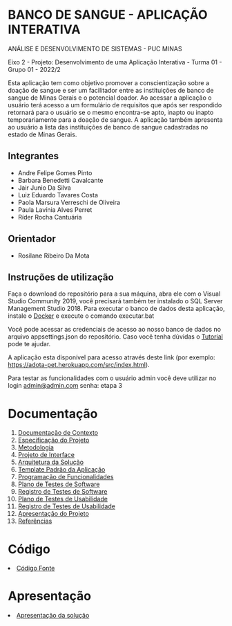 # BANCO DE SANGUE - APLICAÇÃO INTERATIVA

ANÁLISE E DESENVOLVIMENTO DE SISTEMAS - PUC MINAS

Eixo 2 - Projeto: Desenvolvimento de uma Aplicação Interativa - Turma 01 - Grupo 01 - 2022/2

Esta aplicação tem como objetivo promover a conscientização sobre a doação de sangue e ser um facilitador entre as instituições de banco de sangue de Minas Gerais e o potencial doador. Ao acessar a aplicação o usuário terá acesso a um formulário de requisitos que após ser respondido retornará para o usuário se o mesmo encontra-se apto, inapto ou inapto temporariamente para a doação de sangue. A aplicação também apresenta ao usuário a lista das instituições de banco de sangue cadastradas no estado de Minas Gerais.

## Integrantes

* Andre Felipe Gomes Pinto
* Barbara Benedetti Cavalcante
* Jair Junio Da Silva
* Luiz Eduardo Tavares Costa
* Paola Marsura Verreschi de Oliveira
* Paula Lavínia Alves Perret
* Ríder Rocha Cantuária

## Orientador

* Rosilane Ribeiro Da Mota

## Instruções de utilização

Faça o download do repositório para a sua máquina, abra ele com o Visual Studio Community 2019, você precisará também ter instalado o SQL Server Management Studio 2018. Para executar o banco de dados desta aplicação, instale o [Docker](https://docs.docker.com/desktop/install/windows-install/) e execute o comando executar.bat

Você pode acessar as credenciais de acesso ao nosso banco de dados no arquivo appsettings.json do repositório. Caso você tenha dúvidas o [Tutorial](https://www.youtube.com/watch?v=Lgh8JgcYFwM/) pode te ajudar.

A aplicação esta disponível para acesso através deste link (por exemplo: https://adota-pet.herokuapp.com/src/index.html).

Para testar as funcionalidades com o usuário admin você deve utilizar no login admin@admin.com senha: etapa 3 

# Documentação

<ol>
<li><a href="docs/01-Documentação de Contexto.md"> Documentação de Contexto</a></li>
<li><a href="docs/02-Especificação do Projeto.md"> Especificação do Projeto</a></li>
<li><a href="docs/03-Metodologia.md"> Metodologia</a></li>
<li><a href="docs/04-Projeto de Interface.md"> Projeto de Interface</a></li>
<li><a href="docs/05-Arquitetura da Solução.md"> Arquitetura da Solução</a></li>
<li><a href="docs/06-Template Padrão da Aplicação.md"> Template Padrão da Aplicação</a></li>
<li><a href="docs/07-Programação de Funcionalidades.md"> Programação de Funcionalidades</a></li>
<li><a href="docs/08-Plano de Testes de Software.md"> Plano de Testes de Software</a></li>
<li><a href="docs/09-Registro de Testes de Software.md"> Registro de Testes de Software</a></li>
<li><a href="docs/10-Plano de Testes de Usabilidade.md"> Plano de Testes de Usabilidade</a></li>
<li><a href="docs/11-Registro de Testes de Usabilidade.md"> Registro de Testes de Usabilidade</a></li>
<li><a href="docs/12-Apresentação do Projeto.md"> Apresentação do Projeto</a></li>
<li><a href="docs/13-Referências.md"> Referências</a></li>
</ol>

# Código

<li><a href="src/README.md"> Código Fonte</a></li>

# Apresentação

<li><a href="https://player.vimeo.com/video/748586173?h=956ad1b169"> Apresentação da solução
  
